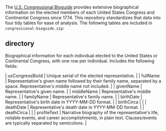 The [U.S. Congressional Bioguide](https://bioguide.congress.gov/) provides extensive biographical information on the elected members of each United States Congress and Continental Congress since 1774. This repository standardizes that data into four tidy tables for ease of analysis. The following tables are included in `congressional-bioguide.zip`:

## directory
Biographical information for each individual elected to the United States or Continental Congress, with one row per individual. Includes the following fields:

| usCongressBioId | Unique serial of the elected representative. |
| fullName | Representative's given name followed by their family name, separated by a space. Representative's middle name not included. |
| givenName | Representative's given name. |
| middleName | Representative's middle name. |
| familyName | Representative's family name. |
| birthDate | Representative's birth date in YYYY-MM-DD format. |
| birthCirca | |
| deathDate |  Representative's death date in YYYY-MM-DD format. |
| deathCirca | |
| profileText | Narrative biography of the representative's life, notable events, and career accomplishments, in plain text. Clauses/events are typically separated by semicolons. |
